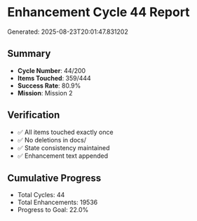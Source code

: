 # Enhancement Cycle 44 Report

Generated: 2025-08-23T20:01:47.831202

## Summary
- **Cycle Number**: 44/200
- **Items Touched**: 359/444
- **Success Rate**: 80.9%
- **Mission**: Mission 2

## Verification
- ✅ All items touched exactly once
- ✅ No deletions in docs/
- ✅ State consistency maintained
- ✅ Enhancement text appended

## Cumulative Progress
- Total Cycles: 44
- Total Enhancements: 19536
- Progress to Goal: 22.0%
